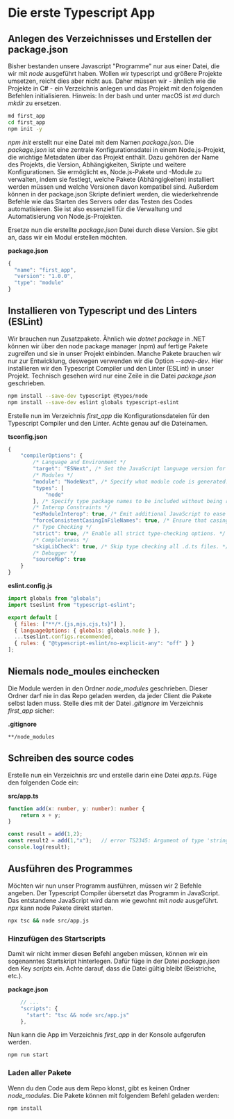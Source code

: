 # Die erste Typescript App

## Anlegen des Verzeichnisses und Erstellen der package.json

Bisher bestanden unsere Javascript "Programme" nur aus einer Datei, die wir mit *node* ausgeführt haben.
Wollen wir typescript und größere Projekte umsetzen, reicht dies aber nicht aus.
Daher müssen wir - ähnlich wie die Projekte in C# - ein Verzeichnis anlegen und das Projekt mit den
folgenden Befehlen initialisieren.
Hinweis: In der bash und unter macOS ist *md* durch *mkdir* zu ersetzen.

```bash
md first_app
cd first_app
npm init -y
```

*npm init* erstellt nur eine Datei mit dem Namen *package.json*.
Die *package.json* ist eine zentrale Konfigurationsdatei in einem Node.js-Projekt, die wichtige Metadaten über das Projekt enthält.
Dazu gehören der Name des Projekts, die Version, Abhängigkeiten, Skripte und weitere Konfigurationen.
Sie ermöglicht es, Node.js-Pakete und -Module zu verwalten, indem sie festlegt, welche Pakete (Abhängigkeiten) installiert werden müssen und welche Versionen davon kompatibel sind.
Außerdem können in der package.json Skripte definiert werden, die wiederkehrende Befehle wie das Starten des Servers oder das Testen des Codes automatisieren.
Sie ist also essenziell für die Verwaltung und Automatisierung von Node.js-Projekten.

Ersetze nun die erstellte *package.json* Datei durch diese Version.
Sie gibt an, dass wir ein Modul erstellen möchten.

**package.json**
```javascript
{
  "name": "first_app",
  "version": "1.0.0",
  "type": "module"
}
```

## Installieren von Typescript und des Linters (ESLint)

Wir brauchen nun Zusatzpakete.
Ähnlich wie *dotnet package* in .NET können wir über den node package manager (npm) auf fertige Pakete zugreifen und sie in unser Projekt einbinden.
Manche Pakete brauchen wir nur zur Entwicklung, deswegen verwenden wir die Option *--save-dev*.
Hier installieren wir den Typescript Compiler und den Linter (ESLint) in unser Projekt.
Technisch gesehen wird nur eine Zeile in die Datei *package.json* geschrieben.

```bash
npm install --save-dev typescript @types/node
npm install --save-dev eslint globals typescript-eslint 
```

Erstelle nun im Verzeichnis *first_app* die Konfigurationsdateien für den Typescript Compiler und den Linter.
Achte genau auf die Dateinamen.

**tsconfig.json**
```javascript
{
    "compilerOptions": {
        /* Language and Environment */
        "target": "ESNext", /* Set the JavaScript language version for emitted JavaScript and include compatible library declarations. */
        /* Modules */
        "module": "NodeNext", /* Specify what module code is generated. */
        "types": [
            "node"
        ], /* Specify type package names to be included without being referenced in a source file. */
        /* Interop Constraints */
        "esModuleInterop": true, /* Emit additional JavaScript to ease support for importing CommonJS modules. This enables 'allowSyntheticDefaultImports' for type compatibility. */
        "forceConsistentCasingInFileNames": true, /* Ensure that casing is correct in imports. */
        /* Type Checking */
        "strict": true, /* Enable all strict type-checking options. */
        /* Completeness */
        "skipLibCheck": true, /* Skip type checking all .d.ts files. */
        /* Debugger */
        "sourceMap": true
    }
}
```

**eslint.config.js**
```javascript
import globals from "globals";
import tseslint from "typescript-eslint";

export default [
  { files: ["**/*.{js,mjs,cjs,ts}"] },
  { languageOptions: { globals: globals.node } },
  ...tseslint.configs.recommended,
  { rules: { "@typescript-eslint/no-explicit-any": "off" } }
];
```

## Niemals node_moules einchecken

Die Module werden in den Ordner *node_modules* geschrieben.
Dieser Ordner darf nie in das Repo geladen werden, da jeder Client die Pakete selbst laden muss.
Stelle dies mit der Datei *.gitignore* im Verzeichnis *first_app* sicher:

**.gitignore**
```
**/node_modules
```

## Schreiben des source codes

Erstelle nun ein Verzeichnis *src* und erstelle darin eine Datei *app.ts*.
Füge den folgenden Code ein:

**src/app.ts**
```typescript
function add(x: number, y: number): number {
    return x + y;
}

const result = add(1,2);
const result2 = add(1,"x");   // error TS2345: Argument of type 'string' is not assignable to parameter of type 'number'.
console.log(result);
```

## Ausführen des Programmes

Möchten wir nun unser Programm ausführen, müssen wir 2 Befehle angeben.
Der Typescript Compiler übersetzt das Programm in JavaScript.
Das entstandene JavaScript wird dann wie gewohnt mit *node* ausgeführt.
*npx* kann node Pakete direkt starten.

```bash
npx tsc && node src/app.js
```

### Hinzufügen des Startscripts

Damit wir nicht immer diesen Befehl angeben müssen, können wir ein sogenanntes Startskript hinterlegen.
Dafür füge in der Datei *package.json* den Key *scripts* ein.
Achte darauf, dass die Datei gültig bleibt (Beistriche, etc.).

**package.json**
```javascript
    // ...
    "scripts": {
      "start": "tsc && node src/app.js"
    },
```

Nun kann die App im Verzeichnis *first_app* in der Konsole aufgerufen werden.

```bash
npm run start
```

### Laden aller Pakete

Wenn du den Code aus dem Repo klonst, gibt es keinen Ordner *node_modules*.
Die Pakete können mit folgendem Befehl geladen werden:

```bash
npm install
```
